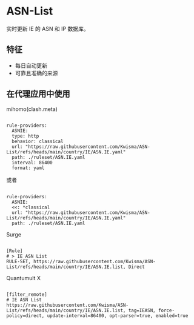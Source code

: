 
# ASN-List
    
实时更新 IE 的 ASN 和 IP 数据库。
    
## 特征
    
- 每日自动更新
- 可靠且准确的来源
    
## 在代理应用中使用
    
mihomo(clash.meta)
   
<pre><code class="language-javascript">
rule-providers:
  ASNIE:
  type: http
  behavior: classical
  url: "https://raw.githubusercontent.com/Kwisma/ASN-List/refs/heads/main/country/IE/ASN.IE.yaml"
  path: ./ruleset/ASN.IE.yaml
  interval: 86400
  format: yaml
</code></pre>

或者

<pre><code class="language-javascript">
rule-providers:
  ASNIE:
  <<: *classical
  url: "https://raw.githubusercontent.com/Kwisma/ASN-List/refs/heads/main/country/IE/ASN.IE.yaml"
  path: ./ruleset/ASN.IE.yaml
</code></pre>
    
Surge
    
<pre><code class="language-javascript">
[Rule]
# > IE ASN List
RULE-SET, https://raw.githubusercontent.com/Kwisma/ASN-List/refs/heads/main/country/IE/ASN.IE.list, Direct
</code></pre>
    
Quantumult X
    
<pre><code class="language-javascript">
[filter_remote]
# IE ASN List
https://raw.githubusercontent.com/Kwisma/ASN-List/refs/heads/main/country/IE/ASN.IE.list, tag=IEASN, force-policy=direct, update-interval=86400, opt-parser=true, enabled=true
</code></pre>
